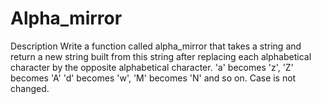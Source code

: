 # Alpha_mirror
Description Write a function called alpha_mirror that takes a string and return a new string built from this string after replacing each alphabetical character by the opposite alphabetical character.  'a' becomes 'z', 'Z' becomes 'A' 'd' becomes 'w', 'M' becomes 'N'  and so on.  Case is not changed.
